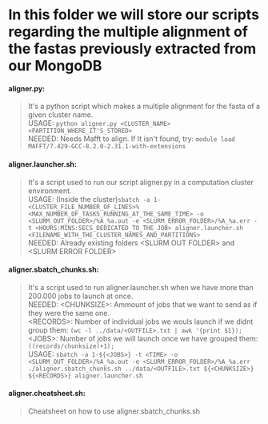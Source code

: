 # In this folder we will store our scripts regarding the multiple alignment of the fastas previously extracted from our MongoDB

#### aligner.py: 
>It's a python script which makes a multiple alignment for the fasta of a given cluster name.<br />USAGE: `python aligner.py <CLUSTER_NAME> <PARTITION_WHERE_IT'S_STORED>`<br />NEEDED: Needs Mafft to align. If It isn't found, try: `module load MAFFT/7.429-GCC-8.2.0-2.31.1-with-extensions`

#### aligner.launcher.sh:
>It's a script used to run our script aligner.py in a computation cluster environment.<br />USAGE: (Inside the cluster)`sbatch -a 1-<CLUSTER_FILE_NUMBER_OF_LINES>%<MAX_NUMBER_OF_TASKS_RUNNING_AT_THE_SAME_TIME> -o <SLURM_OUT_FOLDER>/%A_%a.out -e <SLURM_ERROR_FOLDER>/%A_%a.err -t <HOURS:MINS:SECS_DEDICATED_TO_THE_JOB> aligner.launcher.sh <FILENAME_WITH_THE_CLUSTER_NAMES_AND_PARTITIONS>`<br />NEEDED: Already existing folders &#60;SLURM OUT FOLDER> and &#60;SLURM ERROR FOLDER>

#### aligner.sbatch_chunks.sh:
>It's a script used to run aligner.launcher.sh when we have more than 200.000 jobs to launch at once.<br />NEEDED: &#60;CHUNKSIZE>: Ammount of jobs that we want to send as if they were the same one.<br />&#60;RECORDS>: Number of individual jobs we wouls launch if we didnt group them: `(wc -l ../data/<OUTFILE>.txt | awk '{print $1});`<br />&#60;JOBS>: Number of jobs we will launch once we have grouped them:`((records/chunksize)+1);`<br />USAGE: `sbatch -a 1-${<JOBS>} -t <TIME> -o <SLURM_OUT_FOLDER>/%A_%a.out -e <SLURM_ERROR_FOLDER>/%A_%a.err ./aligner.sbatch_chunks.sh ../data/<OUTFILE>.txt ${<CHUNKSIZE>} ${<RECORDS>} aligner.launcher.sh` 

#### aligner.cheatsheet.sh:
>Cheatsheet on how to use aligner.sbatch_chunks.sh
